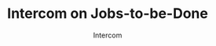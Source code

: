 ---
layout: project
title:  "Intercom on Jobs-to-be-Done"
author: "Intercom"
link: "https://www.intercom.com/books/jobs-to-be-done"
img: "intercom-on-jobs-to-be-done.jpg"
categories: getting-started examples
description: "A detailed report of how Intercom is using JTBD to improve its product and win customers over, which serves as a guide for how you can do it too."
type: book
---